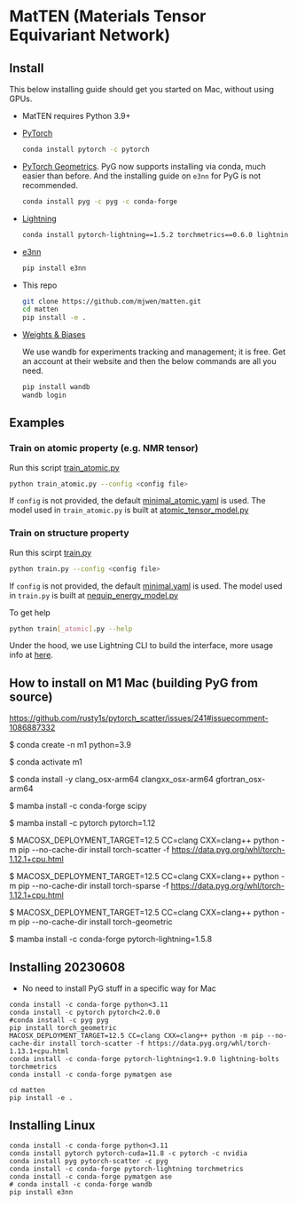# MatTEN (Materials Tensor Equivariant Network)

## Install

This below installing guide should get you started on Mac, without using GPUs.

- MatTEN requires Python 3.9+

- [PyTorch](https://pytorch.org)

  ```bash
  conda install pytorch -c pytorch
  ```

- [PyTorch Geometrics](https://pytorch-geometric.readthedocs.io). PyG now
  supports installing via conda, much easier than before. And the installing guide on
  `e3nn` for PyG is not recommended.

  ```bash
  conda install pyg -c pyg -c conda-forge
  ```

- [Lightning](https://www.pytorchlightning.ai/)

  ```bash
  conda install pytorch-lightning==1.5.2 torchmetrics==0.6.0 lightning-bolts -c conda-forge
  ```

- [e3nn](https://docs.e3nn.org/en/stable/guide/installation.html)

  ```bash
  pip install e3nn
  ```

- This repo

  ```bash
  git clone https://github.com/mjwen/matten.git
  cd matten
  pip install -e .
  ```

- [Weights & Biases](https://docs.wandb.ai/quickstart)

  We use wandb for experiments tracking and management; it is free. Get an account at
  their website and then the below commands are all you need.

  ```bash
  pip install wandb
  wandb login
  ```

## Examples

### Train on atomic property (e.g. NMR tensor)

Run this script [train_atomic.py](./scripts/train_atomic_tensor.py)

```bash
python train_atomic.py --config <config file>
```

If `config` is not provided, the default [minimal_atomic.yaml](./scripts/configs/atomic_tensor.yaml)
is used.
The model used in `train_atomic.py` is built at [atomic_tensor_model.py](./matten/model_factory/atomic_tensor_model.py)

### Train on structure property

Run this scirpt [train.py](./scripts/train_materials_tensor.py)

```bash
python train.py --config <config file>
```

If `config` is not provided, the default [minimal.yaml](./scripts/configs/minimal.yaml)
is used.
The model used in `train.py` is built at [nequip_energy_model.py](./matten/model_factory/nequip_energy_model.py)

To get help

```bash
python train[_atomic].py --help
```

Under the hood, we use Lightning CLI to build the interface, more usage info at
[here](https://pytorch-lightning.readthedocs.io/en/stable/common/lightning_cli.html).

## How to install on M1 Mac (building PyG from source)

https://github.com/rusty1s/pytorch_scatter/issues/241#issuecomment-1086887332

$ conda create -n m1 python=3.9

$ conda activate m1

$ conda install -y clang_osx-arm64 clangxx_osx-arm64 gfortran_osx-arm64

$ mamba install -c conda-forge scipy

$ mamba install -c pytorch pytorch=1.12

$ MACOSX_DEPLOYMENT_TARGET=12.5 CC=clang CXX=clang++ python -m pip --no-cache-dir install torch-scatter -f https://data.pyg.org/whl/torch-1.12.1+cpu.html

$ MACOSX_DEPLOYMENT_TARGET=12.5 CC=clang CXX=clang++ python -m pip --no-cache-dir install torch-sparse -f https://data.pyg.org/whl/torch-1.12.1+cpu.html

$ MACOSX_DEPLOYMENT_TARGET=12.5 CC=clang CXX=clang++ python -m pip --no-cache-dir install torch-geometric

$ mamba install -c conda-forge pytorch-lightning=1.5.8

## Installing 20230608

- No need to install PyG stuff in a specific way for Mac

```shell
conda install -c conda-forge python<3.11
conda install -c pytorch pytorch<2.0.0
#conda install -c pyg pyg
pip install torch_geometric
MACOSX_DEPLOYMENT_TARGET=12.5 CC=clang CXX=clang++ python -m pip --no-cache-dir install torch-scatter -f https://data.pyg.org/whl/torch-1.13.1+cpu.html
conda install -c conda-forge pytorch-lightning<1.9.0 lightning-bolts torchmetrics
conda install -c conda-forge pymatgen ase

cd matten
pip install -e .
```

## Installing Linux

```shell
conda install -c conda-forge python<3.11
conda install pytorch pytorch-cuda=11.8 -c pytorch -c nvidia
conda install pyg pytorch-scatter -c pyg
conda install -c conda-forge pytorch-lightning torchmetrics
conda install -c conda-forge pymatgen ase
# conda install -c conda-forge wandb
pip install e3nn
```
